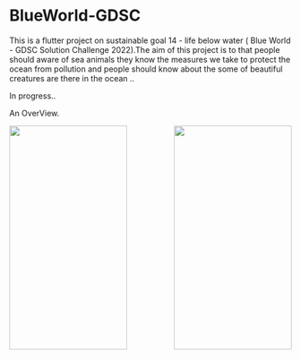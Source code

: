 # BlueWorld-GDSC
This is a flutter project on sustainable goal 14 - life below water ( Blue World - GDSC Solution Challenge 2022).The aim of this project is to that people should aware of sea animals they know the measures we take to protect the ocean from pollution and people should know about the some of  beautiful creatures are there in the ocean ..

In progress..

An OverView.

<img src = "https://user-images.githubusercontent.com/98549505/160855446-b3c0e3c0-d46d-481f-b2f2-61c9575ccf41.jpg" width="210" height = "400" /> 
<img align = "right" src = "https://user-images.githubusercontent.com/98549505/160855011-c60a8810-f373-4169-b5d3-987cb90035c0.jpg" width="210" height = "400" />
